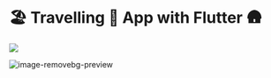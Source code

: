 
# 🏖️ Travelling 🎡 App with Flutter 🛖 
<img src="https://user-images.githubusercontent.com/65951872/184300545-1f9ee92f-b851-4522-9978-a2f58ba7c3dc.png" />
 
![image-removebg-preview](https://user-images.githubusercontent.com/65951872/185080062-bb793508-0da5-4d2c-af6c-df9fce94be6e.png)
